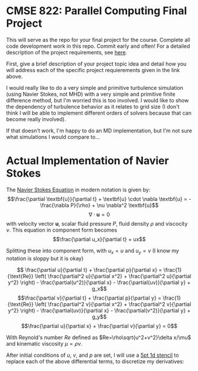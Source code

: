# CMSE 822: Parallel Computing Final Project

This will serve as the repo for your final project for the course. Complete all code development work in this repo. Commit early and often! For a detailed description of the project requirements, see [here](https://cmse822.github.io/projects).

First, give a brief description of your project topic idea and detail how you will address each of the specific project requierements given in the link above. 

I would really like to do a very simple and primitive turbulence simulation (using Navier Stokes, not MHD) with a very simple and primitive finite difference method, but I'm worried this is too involved. I would like to show the dependency of turbulence behavior as it relates to grid size (I don't think I will be able to implement different orders of solvers because that can become really involved).

If that doesn't work, I'm happy to do an MD implementation, but I'm not sure what simulations I would compare to...


# Actual Implementation of Navier Stokes

The [Navier Stokes Equation](https://www.britannica.com/science/Navier-Stokes-equation) in modern notation is given by:$$\frac{\partial \textbf{u}}{\partial t} + \textbf{u} \cdot \nabla \textbf{u} = -\frac{\nabla P}{\rho} + \nu \nabla^2 \textbf{u}$$ $$\nabla\cdot \textbf{u}=0 $$
with velocity vector $\textbf{u}$, scalar fluid pressure $P$, fluid density $\rho$ and viscocity $\nu$. This equation in component form becomes $$\frac{\partial u_x}{\partial t} + ux$$

Splitting these into component form, with $u_x=u$ and $u_y=v$ (I know my notation is sloppy but it is okay)

$$ \frac{\partial u}{\partial t} + \frac{\partial p}{\partial x} = \frac{1}{\text{Re}} \left( \frac{\partial^2 u}{\partial x^2} + \frac{\partial^2 u}{\partial y^2} \right) - \frac{\partial(u^2)}{\partial x} - \frac{\partial(uv)}{\partial y} + g_x$$
$$\frac{\partial v}{\partial t} + \frac{\partial p}{\partial y} = \frac{1}{\text{Re}} \left( \frac{\partial^2 v}{\partial x^2} + \frac{\partial^2 v}{\partial y^2} \right) - \frac{\partial(uv)}{\partial x} - \frac{\partial(v^2)}{\partial y} + g_y$$
$$\frac{\partial u}{\partial x} + \frac{\partial v}{\partial y} = 0$$

With Reynold's number $Re$ defined as $Re=\rho\sqrt{u^2+v^2}\delta x/\mu$ and kinematic viscosity $\mu=\rho\nu$.

After initial conditions of $u$, $v$, and $p$ are set, I will use a [5pt 1d stencil](https://en.wikipedia.org/wiki/Five-point_stencil) to replace each of the above differential terms, to discretize my derivatives:
